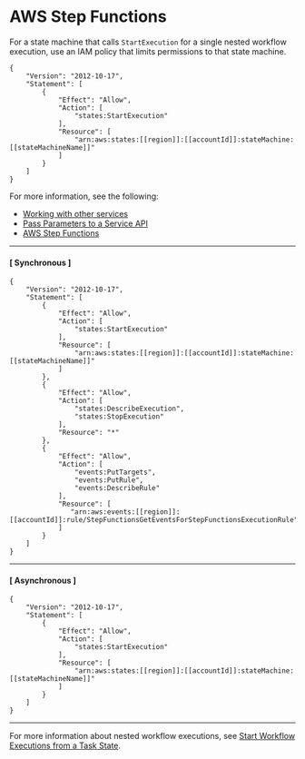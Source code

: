 # AWS Step Functions<a name="stepfunctions-iam"></a>

For a state machine that calls `StartExecution` for a single nested workflow execution, use an IAM policy that limits permissions to that state machine\. 

```
{
    "Version": "2012-10-17",
    "Statement": [
        {
            "Effect": "Allow",
            "Action": [
                "states:StartExecution"
            ],
            "Resource": [
                "arn:aws:states:[[region]]:[[accountId]]:stateMachine:[[stateMachineName]]"
            ]
        }
    ]
}
```

For more information, see the following:
+ [Working with other services](concepts-service-integrations.md)
+ [Pass Parameters to a Service API](connect-parameters.md)
+ [AWS Step Functions](connect-stepfunctions.md)

------
#### [ Synchronous ]

```
{
    "Version": "2012-10-17",
    "Statement": [
        {
            "Effect": "Allow",
            "Action": [
                "states:StartExecution"
            ],
            "Resource": [
                "arn:aws:states:[[region]]:[[accountId]]:stateMachine:[[stateMachineName]]"
            ]
        },
        {
            "Effect": "Allow",
            "Action": [
                "states:DescribeExecution",
                "states:StopExecution"
            ],
            "Resource": "*"
        },
        {
            "Effect": "Allow",
            "Action": [
                "events:PutTargets",
                "events:PutRule",
                "events:DescribeRule"
            ],
            "Resource": [
               "arn:aws:events:[[region]]:[[accountId]]:rule/StepFunctionsGetEventsForStepFunctionsExecutionRule"
            ]
        }
    ]
}
```

------
#### [ Asynchronous ]

```
{
    "Version": "2012-10-17",
    "Statement": [
        {
            "Effect": "Allow",
            "Action": [
                "states:StartExecution"
            ],
            "Resource": [
                "arn:aws:states:[[region]]:[[accountId]]:stateMachine:[[stateMachineName]]"
            ]
        }
    ]
}
```

------

For more information about nested workflow executions, see [Start Workflow Executions from a Task State](concepts-nested-workflows.md)\.